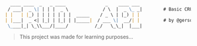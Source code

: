 ```markdown
  ____ ____  _   _ ____               _    ____ ___
 / ___|  _ \| | | |  _ \             / \  |  _ \_ _|        # Basic CRUD API written in Rust.
| |   | |_) | | | | | | |  _____    / _ \ | |_) | |
| |___|  _ <| |_| | |_| | |_____|  / ___ \|  __/| |         # by @gersonfaneto
 \____|_| \_\\___/|____/          /_/   \_\_|  |___|
```

> This project was made for learning purposes...
